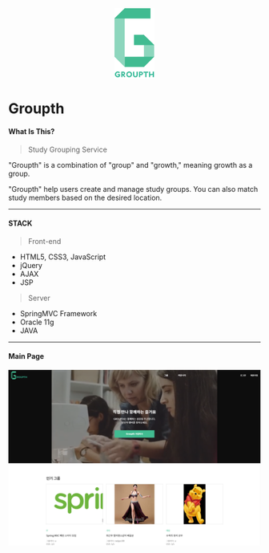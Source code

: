 
<div style = "text-align : center">
    <img src= "logo_세로형.png" width ="80"></div>

# Groupth

#### What Is This?

> Study Grouping Service

"Groupth" is a combination of "group" and "growth," meaning growth as a group. 

"Groupth"  help users create and manage study groups.
You can also match study members based on the desired location.

<hr>

#### STACK

> Front-end

- HTML5, CSS3, JavaScript  
- jQuery
- AJAX
- JSP

> Server

- SpringMVC Framework
- Oracle 11g
- JAVA

<hr/>

#### Main Page

![main](main.PNG)
